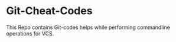 # Git-Cheat-Codes

This Repo contains Git-codes helps while performing commandline operations for VCS.